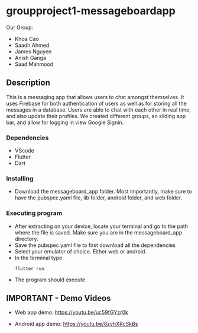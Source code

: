 # groupproject1-messageboardapp

Our Group:
  - Khoa Cao
  - Saadh Ahmed
  - James Nguyen
  - Anish Ganga
  - Saad Mahmood

## Description

This is a messaging app that allows users to chat amongst themselves. It uses Firebase for both authentication of users as well as for storing all the messages in a database. Users are able to chat with each other in real time, and also update their profiles. We created different groups, an sliding app bar, and allow for logging in view Google Signin.

### Dependencies

* VScode
* Flutter
* Dart

### Installing

* Download the messageboard_app folder. Most importantly, make sure to have the pubspec.yaml file, lib folder, android folder, and web folder.

### Executing program

* After extracting on your device, locate your terminal and go to the path where the file is saved. Make sure you are in the messageboard_app directory.
* Save the pubspec.yaml file to first download all the dependencies
* Select your emulator of choice. Either web or android.
* In the terminal type
   ```
   flutter run
   ```
* The program should execute

## IMPORTANT - Demo Videos 
* Web app demo: 
https://youtu.be/uc59fGYzr0k

* Android app demo: 
https://youtu.be/8zyhXRcSkBs


